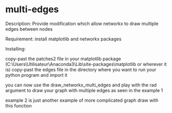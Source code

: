 # multi-edges

Description:
Provide modification which allow networkx to draw multiple edges between nodes

Requirement:
install matplotlib and networkx packages

Installing:

copy-past the patches2 file in your matplotlib package (C:\Users\Utilisateur\Anaconda3\Lib\site-packages\matplotlib or wherever it is)
copy-past the edges file in the directory where you want to run your python program and import it

you can now use the draw_networkx_multi_edges and play with the rad argument to draw your graph with multiple edges as seen in the example 1

example 2 is just another example of more complicated graph draw with this function
